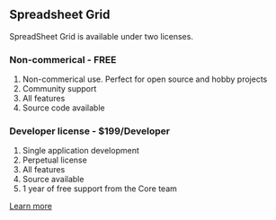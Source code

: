 ## Spreadsheet Grid

SpreadSheet Grid is available under two licenses. 

### Non-commerical - FREE

1. Non-commerical use. Perfect for open source and hobby projects
1. Community support
1. All features
1. Source code available

### Developer license - $199/Developer

1. Single application development
1. Perpetual license
1. All features
1. Source available
1. 1 year of free support from the Core team


[Learn more](https://rowsncolumns.app/docs/license)